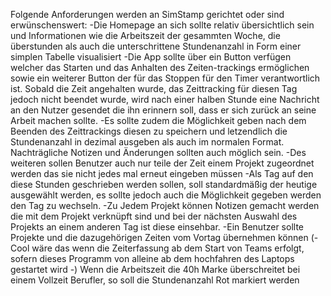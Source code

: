 Folgende Anforderungen werden an SimStamp gerichtet oder sind erwünschenswert:
-Die Homepage an sich sollte relativ übersichtlich sein und Informationen wie die Arbeitszeit der gesammten Woche, die überstunden als auch die unterschrittene Stundenanzahl in Form einer simplen Tabelle visualisiert 
-Die App sollte über ein Button verfügen welcher das Starten und das Anhalten des Zeiten-trackings ermöglichen sowie ein weiterer Button der für das      Stoppen für den Timer verantwortlich ist. Sobald die Zeit angehalten wurde, das Zeittracking für diesen Tag jedoch nicht beendet wurde, wird nach einer halben Stunde eine Nachricht an den Nutzer gesendet die ihn erinnern soll, dass er sich zurück an seine Arbeit machen sollte. 
-Es sollte zudem die Möglichkeit geben nach dem Beenden des Zeittrackings diesen zu speichern und letzendlich die Stundenanzahl in dezimal ausgeben als auch im normalen Format. Nachträgliche Notizen und Änderungen sollten auch möglich sein.
-Des weiteren sollen Benutzer auch nur teile der Zeit einem Projekt zugeordnet werden das sie nicht jedes mal erneut eingeben müssen
-Als Tag auf den diese Stunden geschrieben werden sollen, soll standardmäßig der heutige ausgewählt werden, es sollte jedoch auch die Möglichkeit gegeben werden den Tag zu wechseln.
-Zu Jedem Projekt können Notizen gemacht werden die mit dem Projekt verknüpft sind und bei der nächsten Auswahl des Projekts an einem anderen Tag ist diese einsehbar.
-Ein Benutzer sollte Projekte und die dazugehörigen Zeiten vom Vortag übernehmen können
(- Cool wäre das wenn die Zeiterfassung ab dem Start von Teams erfolgt, sofern dieses Programm von alleine ab dem hochfahren des Laptops gestartet wird -)
Wenn die Arbeitszeit die 40h Marke überschreitet bei einem Vollzeit Berufler, so soll die Stundenanzahl Rot markiert werden